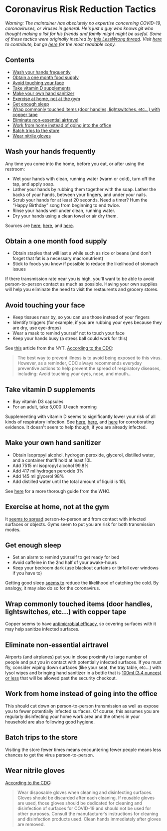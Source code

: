# Coronavirus Risk Reduction Tactics
*Warning: The maintainer has absolutely no expertise concerning COVID-19, coronaviruses, or viruses in general. He's just a guy who knows git who thought making a list for his friends and family might might be useful. Some of these tactics were originally inspired by [this LessWrong thread](https://www.lesswrong.com/posts/LwcKYR8bykM6vDHyo/coronavirus-justified-practical-advice-thread). Visit [here](https://github.com/jaysonvirissimo/coronavirus-risk-reduction-tactics) to contribute, but go [here](http://virissimo.info/coronavirus-risk-reduction-tactics/README.html) for the most readable copy.*

## Contents
- [Wash your hands frequently](#wash-your-hands-frequently)
- [Obtain a one month food supply](#obtain-a-one-month-food-supply)
- [Avoid touching your face](#avoid-touching-your-face)
- [Take vitamin D supplements](#take-vitamin-d-supplements)
- [Make your own hand sanitizer](#make-your-own-hand-sanitizer)
- [Exercise at home, not at the gym](#exercise-at-home-not-at-the-gym)
- [Get enough sleep](#get-enough-sleep)
- [Wrap commonly touched items (door handles, lightswitches, etc...) with copper tape](#wrap-commonly-touched-items-door-handles-lightswitches-etc-with-copper-tape)
- [Eliminate non-essential airtravel](#eliminate-non-essential-airtravel)
- [Work from home instead of going into the office](#work-from-home-instead-of-going-into-the-office)
- [Batch trips to the store](#batch-trips-to-the-store)
- [Wear nitrile gloves](#wear-nitrile-gloves)

## Wash your hands frequently
Any time you come into the home, before you eat, or after using the restroom:
* Wet your hands with clean, running water (warm or cold), turn off the tap, and apply soap.
* Lather your hands by rubbing them together with the soap. Lather the backs of your hands, between your fingers, and under your nails.
* Scrub your hands for at least 20 seconds. Need a timer? Hum the “Happy Birthday” song from beginning to end twice.
* Rinse your hands well under clean, running water.
* Dry your hands using a clean towel or air dry them.

Sources are [here](https://www.cdc.gov/handwashing/when-how-handwashing.html), [here](https://www.cdc.gov/handwashing/show-me-the-science-handwashing.html), and [here](https://www.cdc.gov/coronavirus/2019-ncov/about/prevention-treatment.html).

## Obtain a one month food supply
* Obtain staples that will last a while such as rice or beans (and don't forget that fat is a necessary macronutrient)
* Stick to foods you know if possible to reduce the likelihood of stomach issues

If there transmission rate near you is high, you'll want to be able to avoid person-to-person contact as much as possible. Having your own supplies will help you eliminate the need to visit the restaurents and grocery stores.

## Avoid touching your face
* Keep tissues near by, so you can use those instead of your fingers
* Identify triggers (for example, if you are rubbing your eyes because they are dry, use eye-drops)
* Wear a mask to remind yourself not to touch your face
* Keep your hands busy (a stress ball could work for this)

See [this](https://www.nytimes.com/2020/03/05/health/stop-touching-your-face-coronavirus.html) article from the NYT.
[According to the CDC](https://www.cdc.gov/coronavirus/2019-ncov/about/prevention-treatment.html):
> The best way to prevent illness is to avoid being exposed to this virus. However, as a reminder, CDC always recommends everyday preventive actions to help prevent the spread of respiratory diseases, including: Avoid touching your eyes, nose, and mouth...

## Take vitamin D supplements
* Buy vitamin D3 capsules
* For an adult, take 5,000 IU each morning

Supplementing with vitamin D seems to significantly lower your risk of all kinds of respiratory infection. See [here](https://www.ncbi.nlm.nih.gov/pmc/articles/PMC5692194/), [here](https://www.liebertpub.com/doi/abs/10.1089/ped.2017.0750?journalCode=ped), and [here](https://www.who.int/elena/titles/vitamind_pneumonia_children/en/) for corroborating evidence. It doesn't seem to help though, if you are already infected.

## Make your own hand sanitizer
* Obtain Isopropyl alcohol, hydrogen peroxide, glycerol, distilled water, and a container that'll hold at least 10L
* Add 7515 ml isopropyl alcohol 99.8%
* Add 417 ml hydrogen peroxide 3%
* Add 145 ml glycerol 98%
* Add distilled water until the total amount of liquid is 10L

See [here](https://www.who.int/gpsc/5may/Guide_to_Local_Production.pdf) for a more thorough guide from the WHO.

## Exercise at home, not at the gym
It [seems to spread](https://www.cdc.gov/coronavirus/2019-ncov/about/transmission.html) person-to-person and from contact with infected surfaces or objects. Gyms seem to put you are risk for both transmission modes.

## Get enough sleep
* Set an alarm to remind yourself to get ready for bed
* Avoid caffeine in the 2nd half of your awake-hours
* Keep your bedroom dark (use blackout curtains or tinfoil over windows if you have to)

Getting good sleep [seems to](https://www.webmd.com/sleep-disorders/features/immune-system-lack-of-sleep#1) reduce the likelihood of catching the cold. By analogy, it may also do so for the coronavirus.

## Wrap commonly touched items (door handles, lightswitches, etc...) with copper tape
Copper seems to have [antimicrobial efficacy](https://en.wikipedia.org/wiki/Antimicrobial_properties_of_copper#Antimicrobial_efficacy_of_copper_alloy_touch_surfaces), so covering surfaces with it may help sanitize infected surfaces.

## Eliminate non-essential airtravel
Airports (and airplanes) put you in close proximity to large number of people and put you in contact with potentially infected surfaces. If you must fly, consider wiping down surfaces (like your seat, the tray table, etc...) with lysol wipes and bringing hand sanitizer in a bottle that is [100ml (3.4 ounces) or less](https://www.tsa.gov/travel/security-screening/liquids-rule) that will be allowed past the security checkout.

## Work from home instead of going into the office
This should cut down on person-to-person transmission as well as expose you to fewer potentially infected surfaces. Of course, this assumes you are regularly disinfecting your home work area and the others in your household are also following good hygiene.

## Batch trips to the store
Visiting the store fewer times means encountering fewer people means less chances to get the virus person-to-person.

## Wear nitrile gloves
[According to the CDC](https://www.cdc.gov/coronavirus/2019-ncov/community/home/cleaning-disinfection.html):
> Wear disposable gloves when cleaning and disinfecting surfaces. Gloves should be discarded after each cleaning. If reusable gloves are used, those gloves should be dedicated for cleaning and disinfection of surfaces for COVID-19 and should not be used for other purposes. Consult the manufacturer’s instructions for cleaning and disinfection products used. Clean hands immediately after gloves are removed.
